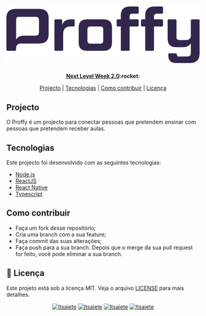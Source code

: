 <h1 align="center">
	<img src="./.github/logo.svg" alt="logo" />
</h1>

<p align="center" >
	<b>
		<a href="https://nextlevelweek.com/">Next Level Week 2.0</a>:rocket:
	</b>
</p>

<p align="center"><a href="#projecto">Projecto</a> |
<a href="#tecnologias">Tecnologias</a> |
<a href="#como-contribuir">Como contribuir</a> |
<a href="">Licença</a></p>

## Projecto
O Proffy é um projecto para conectar pessoas que pretendem ensinar com pessoas que pretendem receber aulas.

## Tecnologias
Este projecto foi desenvolvido com as seguintes tecnologias:
- [Node.js](https://nodejs.org/en/)
- [ReactJS](https://reactjs.org/)
- [React Native](https://reactnative.dev/)
- [Typescript](https://www.typescriptlang.org/)

## Como contribuir
- Faça um fork desse repositório;
- Cria uma branch com a sua feature;
- Faça commit das suas alterações;
- Faça push para a sua branch.
Depois que o merge da sua pull request for feito, você pode eliminar a sua branch.

## :memo: Licença
Este projeto está sob a licença MIT. Veja o arquivo [LICENSE](LICENSE) para mais detalhes.

<p align="center">
  <a href="https://twitter.com/ltsaiete" target="_blank"><img align="center" src="https://cdn.jsdelivr.net/npm/simple-icons@5.14.0/icons/twitter.svg" alt="ltsaiete" width="20" height="20" /></a>
  <a href="https://www.linkedin.com/in/ltsaiete/" target="_blank"><img align="center" src="https://cdn.jsdelivr.net/npm/simple-icons@5.14.0/icons/linkedin.svg" alt="ltsaiete" width="20" height="20" /></a>
  <a href="https://instagram.com/ltsaiete/" target="_blank"><img align="center" src="https://cdn.jsdelivr.net/npm/simple-icons@5.14.0/icons/instagram.svg" alt="ltsaiete" width="20" height="20" /></a>
  <a href="https://fb.com/ltsaiete/" target="_blank"><img align="center" src="https://cdn.jsdelivr.net/npm/simple-icons@5.14.0/icons/facebook.svg" alt="ltsaiete" width="20" height="20" /></a>
</p>
